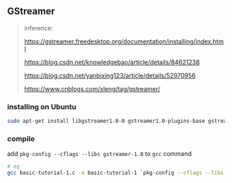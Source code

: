 ## GStreamer
> inference:
>
> https://gstreamer.freedesktop.org/documentation/installing/index.html 
>
> https://blog.csdn.net/knowledgebao/article/details/84621238 
>
> https://blog.csdn.net/yanbixing123/article/details/52970956 
>
>  https://www.cnblogs.com/xleng/tag/gstreamer/ 



### installing on Ubuntu

```bash
sudo apt-get install libgstreamer1.0-0 gstreamer1.0-plugins-base gstreamer1.0-plugins-good gstreamer1.0-plugins-bad gstreamer1.0-plugins-ugly gstreamer1.0-libav gstreamer1.0-doc gstreamer1.0-tools gstreamer1.0-x gstreamer1.0-alsa gstreamer1.0-gl gstreamer1.0-gtk3 gstreamer1.0-qt5 gstreamer1.0-pulseaudio
```



### compile

add `pkg-config --cflags --libs gstreamer-1.0` to `gcc` command

```bash
# eg
gcc basic-tutorial-1.c -o basic-tutorial-1 `pkg-config --cflags --libs gstreamer-1.0`
```